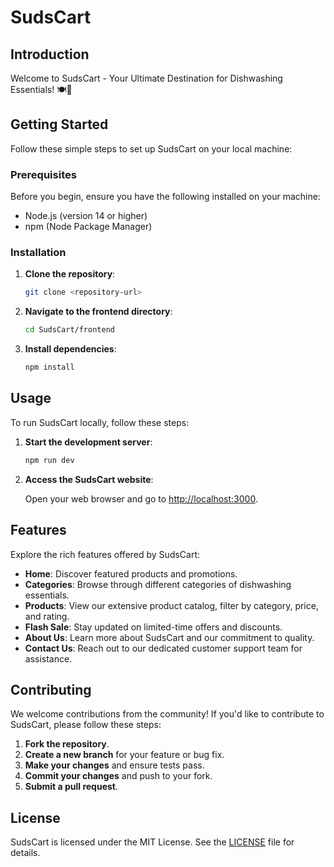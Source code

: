    # SudsCart

   ## Introduction

   Welcome to SudsCart - Your Ultimate Destination for Dishwashing Essentials! 🍽️🧼

   ## Getting Started

   Follow these simple steps to set up SudsCart on your local machine:

   ### Prerequisites

   Before you begin, ensure you have the following installed on your machine:

   - Node.js (version 14 or higher)
   - npm (Node Package Manager)

   ### Installation

   1. **Clone the repository**:

      ```bash
      git clone <repository-url>
      ```

   2. **Navigate to the frontend directory**:

      ```bash
      cd SudsCart/frontend
      ```

   3. **Install dependencies**:

      ```bash
      npm install
      ```

   ## Usage

   To run SudsCart locally, follow these steps:

   1. **Start the development server**:

      ```bash
      npm run dev
      ```

   2. **Access the SudsCart website**:

      Open your web browser and go to [http://localhost:3000](http://localhost:3000).

   ## Features

   Explore the rich features offered by SudsCart:

   - **Home**: Discover featured products and promotions.
   - **Categories**: Browse through different categories of dishwashing essentials.
   - **Products**: View our extensive product catalog, filter by category, price, and rating.
   - **Flash Sale**: Stay updated on limited-time offers and discounts.
   - **About Us**: Learn more about SudsCart and our commitment to quality.
   - **Contact Us**: Reach out to our dedicated customer support team for assistance.

   ## Contributing

   We welcome contributions from the community! If you'd like to contribute to SudsCart, please follow these steps:

   1. **Fork the repository**.
   2. **Create a new branch** for your feature or bug fix.
   3. **Make your changes** and ensure tests pass.
   4. **Commit your changes** and push to your fork.
   5. **Submit a pull request**.

   ## License

   SudsCart is licensed under the MIT License. See the [LICENSE](LICENSE) file for details.

